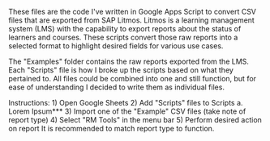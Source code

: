 These files are the code I've written in Google Apps Script to convert CSV files that are exported from SAP Litmos.  Litmos is a learning management system (LMS) with the capability to export reports about the status of learners and courses.  These scripts convert those raw reports into a selected format to highlight desired fields for various use cases.  

The "Examples" folder contains the raw reports exported from the LMS.  Each "Scripts" file is how I broke up the scripts based on what they pertained to. All files could be combined into one and still function, but for ease of understanding I decided to write them as individual files.

Instructions: 
	1) Open Google Sheets
	2) Add "Scripts" files to Scripts
		a. Lorem Ipsum***
	3) Import one of the "Example" CSV files (take note of report type)
	4) Select "RM Tools" in the menu bar
	5) Perform desired action on report
		 It is recommended to match report type to function.
